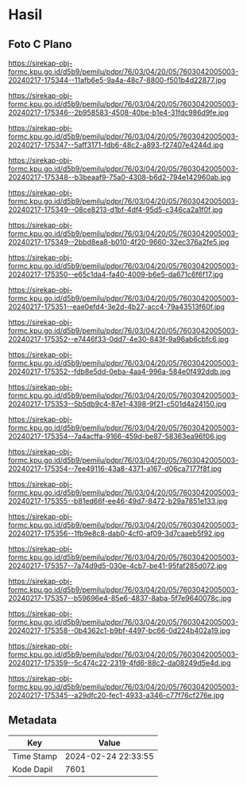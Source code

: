 # Hasil

## Foto C Plano

https://sirekap-obj-formc.kpu.go.id/d5b9/pemilu/pdpr/76/03/04/20/05/7603042005003-20240217-175344--11afb6e5-9a4a-48c7-8800-f501b4d22877.jpg

https://sirekap-obj-formc.kpu.go.id/d5b9/pemilu/pdpr/76/03/04/20/05/7603042005003-20240217-175346--2b958583-4508-40be-b1e4-31fdc986d9fe.jpg

https://sirekap-obj-formc.kpu.go.id/d5b9/pemilu/pdpr/76/03/04/20/05/7603042005003-20240217-175347--5aff3171-fdb6-48c2-a893-f27407e4244d.jpg

https://sirekap-obj-formc.kpu.go.id/d5b9/pemilu/pdpr/76/03/04/20/05/7603042005003-20240217-175348--b3beaaf9-75a0-4308-b6d2-794e142960ab.jpg

https://sirekap-obj-formc.kpu.go.id/d5b9/pemilu/pdpr/76/03/04/20/05/7603042005003-20240217-175349--08ce8213-d1bf-4df4-95d5-c346ca2a1f0f.jpg

https://sirekap-obj-formc.kpu.go.id/d5b9/pemilu/pdpr/76/03/04/20/05/7603042005003-20240217-175349--2bbd8ea8-b010-4f20-9660-32ec376a2fe5.jpg

https://sirekap-obj-formc.kpu.go.id/d5b9/pemilu/pdpr/76/03/04/20/05/7603042005003-20240217-175350--e65c1da4-fa40-4009-b6e5-da671c6f6f17.jpg

https://sirekap-obj-formc.kpu.go.id/d5b9/pemilu/pdpr/76/03/04/20/05/7603042005003-20240217-175351--eae0efd4-3e2d-4b27-acc4-79a43513f60f.jpg

https://sirekap-obj-formc.kpu.go.id/d5b9/pemilu/pdpr/76/03/04/20/05/7603042005003-20240217-175352--e7446f33-0dd7-4e30-843f-9a96ab6cbfc6.jpg

https://sirekap-obj-formc.kpu.go.id/d5b9/pemilu/pdpr/76/03/04/20/05/7603042005003-20240217-175352--fdb8e5dd-0eba-4aa4-996a-584e0f492ddb.jpg

https://sirekap-obj-formc.kpu.go.id/d5b9/pemilu/pdpr/76/03/04/20/05/7603042005003-20240217-175353--5b5db9c4-87e1-4398-9f21-c501d4a24150.jpg

https://sirekap-obj-formc.kpu.go.id/d5b9/pemilu/pdpr/76/03/04/20/05/7603042005003-20240217-175354--7a4acffa-9166-459d-be87-58363ea96f06.jpg

https://sirekap-obj-formc.kpu.go.id/d5b9/pemilu/pdpr/76/03/04/20/05/7603042005003-20240217-175354--7ee49116-43a8-4371-a167-d06ca7177f8f.jpg

https://sirekap-obj-formc.kpu.go.id/d5b9/pemilu/pdpr/76/03/04/20/05/7603042005003-20240217-175355--b81ed66f-ee46-49d7-8472-b29a7851e133.jpg

https://sirekap-obj-formc.kpu.go.id/d5b9/pemilu/pdpr/76/03/04/20/05/7603042005003-20240217-175356--1fb9e8c8-dab0-4cf0-af09-3d7caaeb5f92.jpg

https://sirekap-obj-formc.kpu.go.id/d5b9/pemilu/pdpr/76/03/04/20/05/7603042005003-20240217-175357--7a74d9d5-030e-4cb7-be41-95faf285d072.jpg

https://sirekap-obj-formc.kpu.go.id/d5b9/pemilu/pdpr/76/03/04/20/05/7603042005003-20240217-175357--b59696e4-85e6-4837-8aba-5f7e9640078c.jpg

https://sirekap-obj-formc.kpu.go.id/d5b9/pemilu/pdpr/76/03/04/20/05/7603042005003-20240217-175358--0b4362c1-b9bf-4497-bc66-0d224b402a19.jpg

https://sirekap-obj-formc.kpu.go.id/d5b9/pemilu/pdpr/76/03/04/20/05/7603042005003-20240217-175359--5c474c22-2319-4fd6-88c2-da08249d5e4d.jpg

https://sirekap-obj-formc.kpu.go.id/d5b9/pemilu/pdpr/76/03/04/20/05/7603042005003-20240217-175345--a29dfc20-fec1-4933-a346-c77f76cf276e.jpg


## Metadata

| Key        | Value               |
| ---------- | ------------------- |
| Time Stamp | 2024-02-24 22:33:55 |
| Kode Dapil | 7601                |



